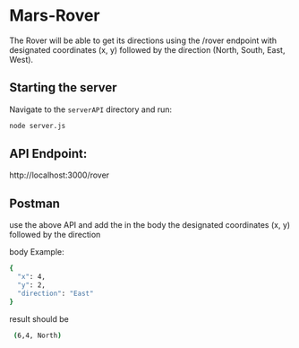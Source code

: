 # Mars-Rover

The Rover will be able to get its directions using the /rover endpoint with designated coordinates (x, y) followed by the direction (North, South, East, West).

## Starting the server
Navigate to the `serverAPI` directory and run:  
```sh
node server.js
```

## API Endpoint:
http://localhost:3000/rover

## Postman
use the above API and add the in the body the designated coordinates (x, y) followed by the direction

body Example: 
```sh
{
  "x": 4,
  "y": 2,
  "direction": "East"
}
```
result should be
```sh
 (6,4, North) 
 ```